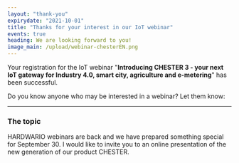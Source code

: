 ```yaml
---
layout: "thank-you"
expirydate: "2021-10-01"
title: "Thanks for your interest in our IoT webinar"
events: true
heading: We are looking forward to you!
image_main: /upload/webinar-chesterEN.png
---
```


Your registration for the IoT webinar "**Introducing CHESTER 3 - your next IoT gateway for Industry 4.0, smart city, agriculture and e-metering**" has been successful.

Do you know anyone who may be interested in a webinar? Let them know:
<div class="addthis_inline_share_toolbox pb-30" data-url="https://www.hardwario.com/events/2021-09-30-webinar-industry/" data-title="[IoT webinar] Introducing CHESTER 3 - the most configurable IoT gateways" data-description="I'm attending HARDWARIO IoT webinar Introducing CHESTER 3 - your next IoT gateway for Industry 4.0, smart city, agriculture and e-metering"></div>

<hr class = "mb-30"/>

<h3 class = "mb-20">The topic</h3>

<p>HARDWARIO webinars are back and we have prepared something special for September 30. I would like to invite you to an online presentation of the new generation of our product CHESTER.</p>